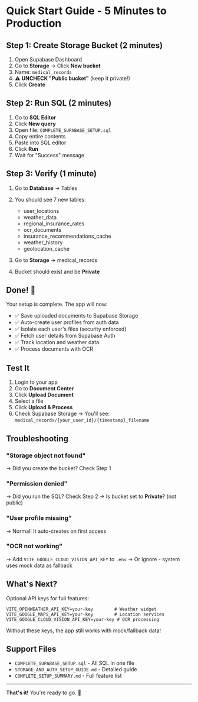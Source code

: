 # Quick Start Guide - 5 Minutes to Production

## Step 1: Create Storage Bucket (2 minutes)
1. Open Supabase Dashboard
2. Go to **Storage** → Click **New bucket**
3. Name: `medical_records`
4. ⚠️ **UNCHECK "Public bucket"** (keep it private!)
5. Click **Create**

## Step 2: Run SQL (2 minutes)
1. Go to **SQL Editor**
2. Click **New query**
3. Open file: `COMPLETE_SUPABASE_SETUP.sql`
4. Copy entire contents
5. Paste into SQL editor
6. Click **Run**
7. Wait for "Success" message

## Step 3: Verify (1 minute)
1. Go to **Database** → Tables
2. You should see 7 new tables:
   - user_locations
   - weather_data
   - regional_insurance_rates
   - ocr_documents
   - insurance_recommendations_cache
   - weather_history
   - geolocation_cache

3. Go to **Storage** → medical_records
4. Bucket should exist and be **Private**

## Done! 🎉

Your setup is complete. The app will now:
- ✅ Save uploaded documents to Supabase Storage
- ✅ Auto-create user profiles from auth data
- ✅ Isolate each user's files (security enforced)
- ✅ Fetch user details from Supabase Auth
- ✅ Track location and weather data
- ✅ Process documents with OCR

## Test It
1. Login to your app
2. Go to **Document Center**
3. Click **Upload Document**
4. Select a file
5. Click **Upload & Process**
6. Check Supabase Storage → You'll see: `medical_records/{your_user_id}/{timestamp}_filename`

## Troubleshooting

### "Storage object not found"
→ Did you create the bucket? Check Step 1

### "Permission denied"
→ Did you run the SQL? Check Step 2
→ Is bucket set to **Private**? (not public)

### "User profile missing"
→ Normal! It auto-creates on first access

### "OCR not working"
→ Add `VITE_GOOGLE_CLOUD_VISION_API_KEY` to `.env`
→ Or ignore - system uses mock data as fallback

## What's Next?

Optional API keys for full features:
```env
VITE_OPENWEATHER_API_KEY=your-key        # Weather widget
VITE_GOOGLE_MAPS_API_KEY=your-key        # Location services
VITE_GOOGLE_CLOUD_VISION_API_KEY=your-key # OCR processing
```

Without these keys, the app still works with mock/fallback data!

## Support Files
- `COMPLETE_SUPABASE_SETUP.sql` - All SQL in one file
- `STORAGE_AND_AUTH_SETUP_GUIDE.md` - Detailed guide
- `COMPLETE_SETUP_SUMMARY.md` - Full feature list

---

**That's it!** You're ready to go. 🚀
